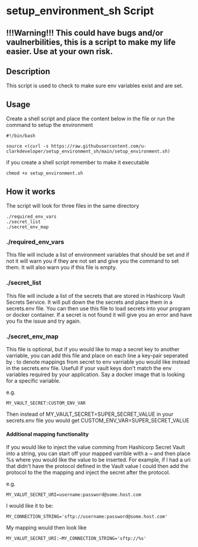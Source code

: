 # setup_environment_sh Script

## !!!Warning!!! This could have bugs and/or vaulnerbilities, this is a script to make my life easier. Use at your own risk.

## Description
This script is used to check to make sure env variables exist and are set. 

## Usage

Create a shell script and place the content below in the file or run the command to setup the environment

```shell
#!/bin/bash

source <(curl -s https://raw.githubusercontent.com/u-clarkdeveloper/setup_environment_sh/main/setup_environment.sh)
```

if you create a shell script remember to make it executable

```shell
chmod +x setup_environment.sh
```

## How it works
The script will look for three files in the same directory
```shell
./required_env_vars
./secret_list
./secret_env_map
```

### ./required_env_vars
This file will include a list of environment variables that should be set and if not it will warn you if they are not set and give you the command to set them. It will also warn you if this file is empty.

### ./secret_list
This file will include a list of the secrets that are stored in Hashicorp Vault Secrets Service. It will pull down the the secrets and place them in a secrets.env file. You can then use this file to load secrets into your program or docker container. If a secret is not found it will give you an error and have you fix the issue and try again.

### ./secret_env_map
This file is optional, but if you would like to map a secret key to another varriable, you can add this file and place on each line a key-pair seperated by : to denote mappings from secret to env varriable you would like instead in the secrets.env file. Usefull if your vault keys don't match the env variables required by your application. Say a docker image that is looking for a specific variable.

e.g.
```shell
MY_VAULT_SECRET:CUSTOM_ENV_VAR
```
Then instead of MY_VAULT_SECRET=SUPER_SECRET_VALUE in your secrets.env file you would get CUSTOM_ENV_VAR=SUPER_SECRET_VALUE

#### Additional mapping functionality
If you would like to inject the value comming from Hashicorp Secret Vault into a string, you can start off your mapped varrible with a ~ and then place %s where you would like the value to be inserted. For example, if I had a uri that didn't have the protocol defined in the Vault value I could then add the protocol to the  the mapping and inject the secret after the protocol.

e.g.
```shell
MY_VALUT_SECRET_URI=username:password@some.host.com
```
I would like it to be:
```shell
MY_CONNECTION_STRING='sftp://username:password@some.host.com'
```

My mapping would then look like
```shell
MY_VALUT_SECRET_URI:~MY_CONNECTION_STRING='sftp://%s'
```
